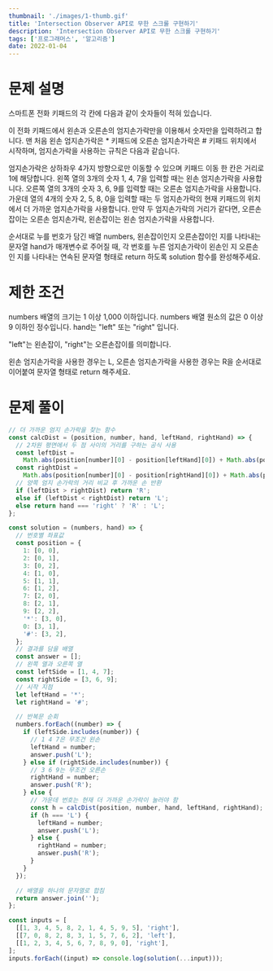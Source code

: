 ```yaml
---
thumbnail: './images/1-thumb.gif'
title: 'Intersection Observer API로 무한 스크롤 구현하기'
description: 'Intersection Observer API로 무한 스크롤 구현하기'
tags: ['프로그래머스', '알고리즘']
date: 2022-01-04
---
```


# 문제 설명

스마트폰 전화 키패드의 각 칸에 다음과 같이 숫자들이 적혀 있습니다.

<!-- ![프로그래머스](./images/1-1.png) -->

이 전화 키패드에서 왼손과 오른손의 엄지손가락만을 이용해서 숫자만을 입력하려고 합니다. 맨 처음 왼손 엄지손가락은 \* 키패드에 오른손 엄지손가락은 # 키패드 위치에서 시작하며, 엄지손가락을 사용하는 규칙은 다음과 같습니다.

엄지손가락은 상하좌우 4가지 방향으로만 이동할 수 있으며 키패드 이동 한 칸은 거리로 1에 해당합니다.
왼쪽 열의 3개의 숫자 1, 4, 7을 입력할 때는 왼손 엄지손가락을 사용합니다.
오른쪽 열의 3개의 숫자 3, 6, 9를 입력할 때는 오른손 엄지손가락을 사용합니다.
가운데 열의 4개의 숫자 2, 5, 8, 0을 입력할 때는 두 엄지손가락의 현재 키패드의 위치에서 더 가까운 엄지손가락을 사용합니다.
만약 두 엄지손가락의 거리가 같다면, 오른손잡이는 오른손 엄지손가락, 왼손잡이는 왼손 엄지손가락을 사용합니다.

순서대로 누를 번호가 담긴 배열 numbers, 왼손잡이인지 오른손잡이인 지를 나타내는 문자열 hand가 매개변수로 주어질 때, 각 번호를 누른 엄지손가락이 왼손인 지 오른손인 지를 나타내는 연속된 문자열 형태로 return 하도록 solution 함수를 완성해주세요.

# 제한 조건

numbers 배열의 크기는 1 이상 1,000 이하입니다.
numbers 배열 원소의 값은 0 이상 9 이하인 정수입니다.
hand는 "left" 또는 "right" 입니다.

"left"는 왼손잡이, "right"는 오른손잡이를 의미합니다.

왼손 엄지손가락을 사용한 경우는 L, 오른손 엄지손가락을 사용한 경우는 R을 순서대로 이어붙여 문자열 형태로 return 해주세요.

# 문제 풀이

```javascript
// 더 가까운 엄지 손가락을 찾는 함수
const calcDist = (position, number, hand, leftHand, rightHand) => {
  // 2차원 평면에서 두 점 사이의 거리를 구하는 공식 사용
  const leftDist =
    Math.abs(position[number][0] - position[leftHand][0]) + Math.abs(position[number][1] - position[leftHand][1]);
  const rightDist =
    Math.abs(position[number][0] - position[rightHand][0]) + Math.abs(position[number][1] - position[rightHand][1]);
  // 양쪽 엄지 손가락의 거리 비교 후 가까운 손 반환
  if (leftDist > rightDist) return 'R';
  else if (leftDist < rightDist) return 'L';
  else return hand === 'right' ? 'R' : 'L';
};

const solution = (numbers, hand) => {
  // 번호별 좌표값
  const position = {
    1: [0, 0],
    2: [0, 1],
    3: [0, 2],
    4: [1, 0],
    5: [1, 1],
    6: [1, 2],
    7: [2, 0],
    8: [2, 1],
    9: [2, 2],
    '*': [3, 0],
    0: [3, 1],
    '#': [3, 2],
  };
  // 결과를 담을 배열
  const answer = [];
  // 왼쪽 열과 오른쪽 열
  const leftSide = [1, 4, 7];
  const rightSide = [3, 6, 9];
  // 시작 지점
  let leftHand = '*';
  let rightHand = '#';

  // 반복문 순회
  numbers.forEach((number) => {
    if (leftSide.includes(number)) {
      // 1 4 7은 무조건 왼손
      leftHand = number;
      answer.push('L');
    } else if (rightSide.includes(number)) {
      // 3 6 9는 무조건 오른손
      rightHand = number;
      answer.push('R');
    } else {
      // 가운데 번호는 현재 더 가까운 손가락이 눌러야 함
      const h = calcDist(position, number, hand, leftHand, rightHand);
      if (h === 'L') {
        leftHand = number;
        answer.push('L');
      } else {
        rightHand = number;
        answer.push('R');
      }
    }
  });

  // 배열을 하나의 문자열로 합침
  return answer.join('');
};

const inputs = [
  [[1, 3, 4, 5, 8, 2, 1, 4, 5, 9, 5], 'right'],
  [[7, 0, 8, 2, 8, 3, 1, 5, 7, 6, 2], 'left'],
  [[1, 2, 3, 4, 5, 6, 7, 8, 9, 0], 'right'],
];
inputs.forEach((input) => console.log(solution(...input)));
```
